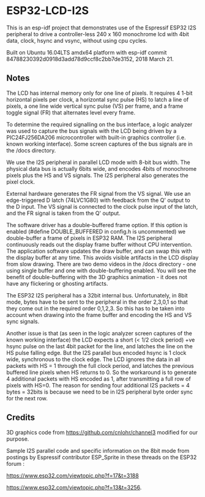 # ESP32-LCD-I2S
This is an esp-idf project that demonstrates use of the Espressif ESP32 I2S peripheral to drive a controller-less 240 x 160 monochrome lcd with 4bit data, clock, hsync and vsync, without using cpu cycles.

Built on Ubuntu 16.04LTS amdx64 platform with esp-idf commit 84788230392d0918d3add78d9ccf8c2bb7de3152,  2018 March 21.

## Notes
The LCD has internal memory only for one line of pixels. It requires 4 1-bit horizontal pixels per clock, a horizontal sync pulse (HS) to latch a line of pixels, a one line wide vertical sync pulse (VS) per frame, and a frame toggle signal (FR) that alternates level every frame.

To determine the required signalling on the bus interface, a logic analyzer was used to capture the bus signals with the LCD being driven by a PIC24FJ256DA206 microcontroller with built-in graphics controller (i.e. known working interface). Some screen captures of the bus signals are in the /docs directory.

We use the I2S peripheral in parallel LCD mode with 8-bit bus width. The physical data bus is actually 6bits wide, and encodes 4bits of monochrome pixels plus the HS and VS signals. The I2S peripheral also generates the pixel clock.  

External hardware generates the FR signal from the VS signal. We use an edge-triggered D latch (74LVC1G80) with feedback from the Q' output to the D input. The VS signal is connected to the clock pulse input of the latch, and the FR signal is taken from the Q' output.

The software driver has a double-buffered frame option. If this option is enabled (#define DOUBLE_BUFFERED in config.h is uncommented) we double-buffer a frame of pixels in ESP32 RAM. The I2S peripheral continuously reads out the display frame buffer without CPU intervention. The application software updates the draw buffer, and can swap this with the display buffer at any time. This avoids visible artifacts in the LCD display from slow drawing. There are two demo videos in the /docs directory - one using single buffer and one with double-buffering enabled. You will see the benefit of double-buffering with the 3D graphics animation - it does not have any flickering or ghosting artifacts.

The ESP32 I2S peripheral has a 32bit internal bus. Unfortunately, in 8bit mode, bytes have to be sent to the peripheral in the order 2,3,0,1 so that they come out in the required order 0,1,2,3. So this has to be taken into account when drawing into the frame buffer and encoding the HS and VS sync signals.

Another issue is that (as seen in the logic analyzer screen captures of the known working interface) the LCD expects a short (< 1/2 clock period) +ve hsync pulse on the last 4bit packet for the line, and latches the line on the HS pulse falling edge. But the I2S parallel bus encoded hsync is 1 clock wide, synchronous to the clock edge. The LCD ignores the data in all packets with HS = 1 through the full clock period, and latches the previous buffered line pixels when HS returns to 0. So the workaround is to generate 4 additional packets with HS encoded as 1, after transmitting a full row of pixels with HS=0. The reason for sending four additional I2S packets = 4 bytes = 32bits is because we need to be in I2S peripheral byte order sync for the next row.  


## Credits
3D graphics code from https://github.com/cnlohr/channel3 modified for our purpose.	

Sample I2S parallel code and specific information on the 8bit mode from postings by Espressif contributor ESP_Sprite in these threads on the ESP32 forum : 

https://www.esp32.com/viewtopic.php?f=17&t=3188 

https://www.esp32.com/viewtopic.php?f=13&t=3256.



